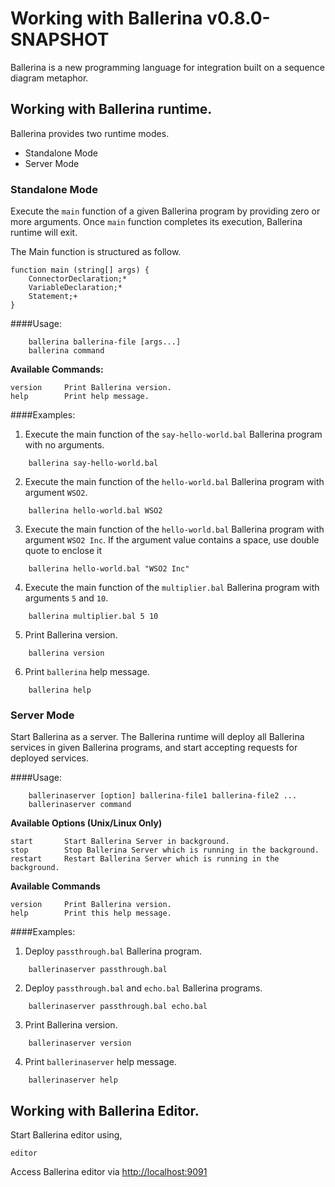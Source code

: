 # Working with Ballerina v0.8.0-SNAPSHOT

Ballerina is a new programming language for integration built on a sequence diagram metaphor. 

## Working with Ballerina runtime. 

Ballerina provides two runtime modes. 

* Standalone Mode
* Server Mode

### **Standalone Mode** 

Execute the `main` function of a given Ballerina program by providing zero or more arguments. Once `main` function completes its execution, Ballerina runtime will exit.

The Main function is structured as follow.  

```
function main (string[] args) {
    ConnectorDeclaration;*
    VariableDeclaration;*
    Statement;+
}
```

####Usage:
```
    ballerina ballerina-file [args...]
    ballerina command
```

**Available Commands:**

    version     Print Ballerina version.
    help        Print help message.

####Examples:

1) Execute the main function of the `say-hello-world.bal` Ballerina program with no arguments.
```
    ballerina say-hello-world.bal
```

2) Execute the main function of the `hello-world.bal` Ballerina program with argument `WSO2`.
```
    ballerina hello-world.bal WSO2
```
3) Execute the main function of the `hello-world.bal` Ballerina program with argument `WSO2 Inc`. If the argument value contains a space, use double quote to enclose it
```
    ballerina hello-world.bal "WSO2 Inc" 
```
4) Execute the main function of the `multiplier.bal` Ballerina program with arguments `5` and `10`.
```
    ballerina multiplier.bal 5 10
```
5) Print Ballerina version. 
```
    ballerina version
```
6) Print `ballerina` help message. 
```
    ballerina help
```

### **Server Mode** 

Start Ballerina as a server. The Ballerina runtime will deploy all Ballerina services in given Ballerina programs,
and start accepting requests for deployed services. 

####Usage:
```
    ballerinaserver [option] ballerina-file1 ballerina-file2 ...
    ballerinaserver command
```

**Available Options (Unix/Linux Only)**

    start       Start Ballerina Server in background.
    stop        Stop Ballerina Server which is running in the background.
    restart     Restart Ballerina Server which is running in the background.

**Available Commands**

    version     Print Ballerina version.
    help        Print this help message.
    
####Examples:

1) Deploy `passthrough.bal` Ballerina program. 
```
    ballerinaserver passthrough.bal
```
2) Deploy `passthrough.bal` and `echo.bal` Ballerina programs. 
```
    ballerinaserver passthrough.bal echo.bal
```
3) Print Ballerina version.
```
    ballerinaserver version
```
4) Print `ballerinaserver` help message.
```
    ballerinaserver help
```

## Working with Ballerina Editor. 

Start Ballerina editor using,

```
editor
```

Access Ballerina editor via [http://localhost:9091](http://localhost:9091)



